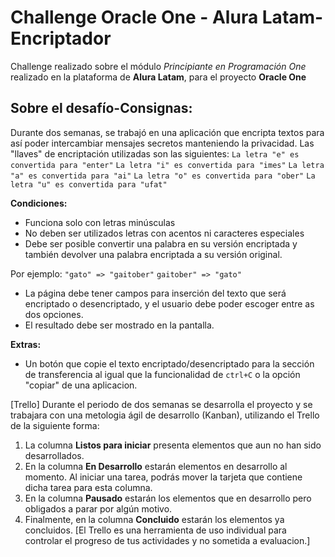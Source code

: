 # Challenge Oracle One - Alura Latam- Encriptador
Challenge realizado sobre el módulo _Principiante en Programación One_ realizado en la plataforma de **Alura Latam**, para el proyecto **Oracle One**
## Sobre el desafío-Consignas:

Durante dos semanas, se trabajó en una aplicación que encripta textos para así poder intercambiar mensajes secretos manteniendo la privacidad.
Las "llaves" de encriptación utilizadas son las siguientes:
`La letra "e" es convertida para "enter"`
`La letra "i" es convertida para "imes"`
`La letra "a" es convertida para "ai"`
`La letra "o" es convertida para "ober"`
`La letra "u" es convertida para "ufat"`

**Condiciones:**
- Funciona solo con letras minúsculas
- No deben ser utilizados letras con acentos ni caracteres especiales
- Debe ser posible convertir una palabra en su versión encriptada y también devolver una palabra encriptada a su versión original. 

Por ejemplo:
`"gato" => "gaitober"`
`gaitober" => "gato"`

- La página debe tener campos para inserción del texto que será encriptado o desencriptado, y el usuario debe poder escoger entre as dos opciones.
- El resultado debe ser mostrado en la pantalla.

**Extras:**
- Un botón que copie el texto encriptado/desencriptado para la sección de transferencia al igual que la funcionalidad de `ctrl+C` o la opción "copiar" de una aplicacion.

[Trello]
Durante el periodo de dos semanas se desarrolla el proyecto y se trabajara con una metologia ágil de desarrollo (Kanban), utilizando el Trello de la siguiente forma: 
1. La columna **Listos para iniciar** presenta elementos que aun no han sido desarrollados.
2. En la columna **En Desarrollo** estarán elementos en desarrollo al momento. Al iniciar una tarea, podrás mover la tarjeta que contiene dicha tarea para esta columna.
3. En la columna **Pausado** estarán los elementos que en desarrollo pero obligados a parar por algún motivo.
4. Finalmente, en la columna **Concluido** estarán los elementos ya concluidos.
[El Trello es una herramienta de uso individual para controlar el progreso de tus actividades y no sometida a evaluacion.]
